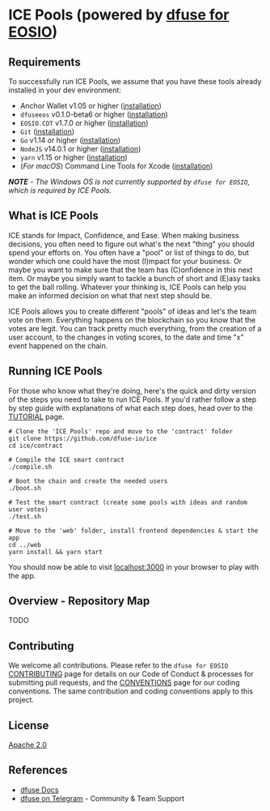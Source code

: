 # ICE Pools (powered by [dfuse for EOSIO](https://github.com/dfuse-io/dfuse-eosio))

## Requirements

To successfully run ICE Pools, we assume that you have these tools already installed in your dev environment:

* Anchor Wallet v1.05 or higher ([installation](https://github.com/greymass/anchor))
* `dfuseeos` v0.1.0-beta6 or higher ([installation](https://github.com/dfuse-io/dfuse-eosio))
* `EOSIO.CDT` v1.7.0 or higher ([installation](https://github.com/EOSIO/eosio.cdt#binary-releases))
* `Git` ([installation](https://git-scm.com/book/en/v2/Getting-Started-Installing-Git))
* `Go` v1.14 or higher ([installation](https://golang.org/doc/install#install))
* `NodeJS` v14.0.1 or higher ([installation](https://nodejs.org/en/download/package-manager/))
* `yarn` v1.15 or higher ([installation](https://classic.yarnpkg.com/en/docs/install))
* (_For macOS_) Command Line Tools for Xcode ([installation](https://developer.apple.com/downloads/))

_**NOTE** - The Windows OS is not currently supported by `dfuse for EOSIO`, which is required by ICE Pools._

## What is ICE Pools

ICE stands for Impact, Confidence, and Ease. When making business decisions, you often need to figure out what's the next "thing" you should spend your efforts on. You often have a "pool" or list of things to do, but wonder which one could have the most (I)mpact for your business. Or maybe you want to make sure that the team has (C)onfidence in this next item. Or maybe you simply want to tackle a bunch of short and (E)asy tasks to get the ball rolling. Whatever your thinking is, ICE Pools can help you make an informed decision on what that next step should be.

ICE Pools allows you to create different "pools" of ideas and let's the team vote on them. Everything happens on the blockchain so you know that the votes are legit. You can track pretty much everything, from the creation of a user account, to the changes in voting scores, to the date and time "x" event happened on the chain.

## Running ICE Pools

For those who know what they're doing, here's the quick and dirty version of the steps you need to take to run ICE Pools. If you'd rather follow a step by step guide with explanations of what each step does, head over to the [TUTORIAL](TUTORIAL.md) page.

```
# Clone the 'ICE Pools' repo and move to the 'contract' folder
git clone https://github.com/dfuse-io/ice
cd ice/contract

# Compile the ICE smart contract
./compile.sh
   
# Boot the chain and create the needed users
./boot.sh

# Test the smart contract (create some pools with ideas and random user votes)
./test.sh

# Move to the 'web' folder, install frontend dependencies & start the app
cd ../web
yarn install && yarn start
```

You should now be able to visit [localhost:3000](http://localhost:3000) in your browser to play with the app.

## Overview - Repository Map

TODO

## Contributing

We welcome all contributions. Please refer to the `dfuse for EOSIO` [CONTRIBUTING](../../../dfuse-eosio//blob/develop/CONTRIBUTING.md) page for details on our Code of Conduct & processes for submitting pull requests, and the [CONVENTIONS](../../../dfuse-eosio//blob/develop/CONVENTIONS.md) page for our coding conventions. The same contribution and coding conventions apply to this project.

## License

[Apache 2.0](LICENSE)

## References

- [dfuse Docs](https://docs.dfuse.io)
- [dfuse on Telegram](https://t.me/dfuseAPI) - Community & Team Support
